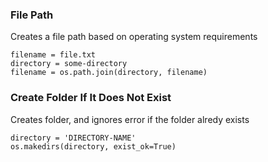 ### File Path
Creates a file path based on operating system requirements
```
filename = file.txt
directory = some-directory
filename = os.path.join(directory, filename)
```


### Create Folder If It Does Not Exist
Creates folder, and ignores error if the folder alredy exists

```
directory = 'DIRECTORY-NAME'
os.makedirs(directory, exist_ok=True)
```
